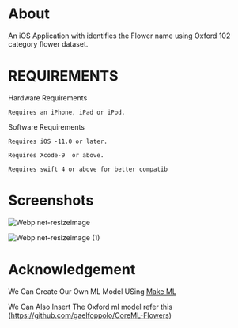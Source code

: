# About
An iOS Application with identifies the Flower name using  Oxford 102 category flower dataset.

# REQUIREMENTS

Hardware Requirements

    Requires an iPhone, iPad or iPod.

 Software Requirements
 
    Requires iOS -11.0 or later.

    Requires Xcode-9  or above.

    Requires swift 4 or above for better compatib
# Screenshots
  ![Webp net-resizeimage](https://user-images.githubusercontent.com/33172934/62062339-76142f80-b246-11e9-8824-b015beead098.png)

  ![Webp net-resizeimage (1)](https://user-images.githubusercontent.com/33172934/62062449-a8be2800-b246-11e9-8327-5b71980c9e36.png)

# Acknowledgement 
 
We Can Create Our Own ML Model USing [Make ML](https://makeml.app/)

We Can Also Insert The Oxford ml model refer this (https://github.com/gaelfoppolo/CoreML-Flowers)
